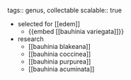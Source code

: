 tags:: genus, collectable
scalable:: true

- selected for [[edem]]
	- {{embed [[bauhinia variegata]]}}
- research
	- [[bauhinia blakeana]]
	- [[bauhinia coccinea]]
	- [[bauhinia purpurea]]
	- [[bauhinia acuminata]]
